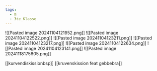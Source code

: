 ```yaml
---
tags:
  - m
  - 3te_Klasse
---
```

![[Pasted image 20241104121952.png]]
![[Pasted image 20241104122522.png]]
![[Pasted image 20241104123211.png]]
![[Pasted image 20241104123217.png]]
![[Pasted image 20241104122634.png]]
![[Pasted image 20241104123141.png]]
![[Pasted image 20241118175605.png]]


[[kurvendiskissionbsp]]
[[kruvenskission feat gebbebra]]